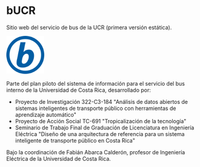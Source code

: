 # bUCR
Sitio web del servicio de bus de la UCR (primera versión estática).

<img src="img/b_azul_fondo_blanco.png" width="100px">

Parte del plan piloto del sistema de información para el servicio del bus interno de la Universidad de Costa Rica, desarrollado por:

- Proyecto de Investigación 322-C3-184 "Análisis de datos abiertos de sistemas inteligentes de transporte público con herramientas de aprendizaje automático"
- Proyecto de Acción Social TC-691 "Tropicalización de la tecnología"
- Seminario de Trabajo Final de Graduación de Licenciatura en Ingeniería Eléctrica "Diseño de una arquitectura de referencia para un sistema inteligente de transporte público en Costa Rica"

Bajo la coordinación de Fabián Abarca Calderón, profesor de Ingeniería Eléctrica de la Universidad de Costa Rica.
